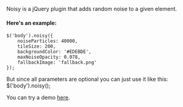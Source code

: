 Noisy is a jQuery plugin that adds random noise to a given element.

#### Here's an example:
    $('body').noisy({
        noiseParticles: 40000, 
        tileSize: 200, 
        backgroundColor: '#EDEBDE', 
        maxNoiseOpacity: 0.078,
        fallbackImage: 'fallback.png'
    });

But since all parameters are optional you can just use it like this:
    $('body').noisy();

You can try a demo [here](http://jsbin.com/awole4).